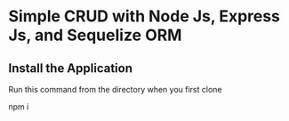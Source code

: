 # Simple CRUD with Node Js, Express Js, and Sequelize ORM

## Install the Application

Run this command from the directory when you first clone

   npm i